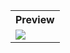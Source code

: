 <table style="width:100%">
  <tr>
    <th>Preview</th>
  </tr>
  <tr>
    <td><img src="https://github.com/MdAshrafUllah/Flutter-Date-and-Time-Format/assets/96839511/d5f9b24a-ecf6-4365-a6fe-73323e6193a0"></td>
  </tr>
</table>
